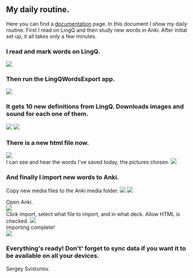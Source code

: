 ## My daily routine.

Here you can find a [documentation](doc/README.md) page. In this document I show my daily routine. First I read on LingQ and then study new words in Anki.
After initial set up, it all takes only a few minutes.

### I read and mark words on LingQ.
![](a11.png)

### Then run the LingQWordsExport app.
![](a15.png)

### It gets 10 new definitions from LingQ. Downloads images and sound for each one of them.
![](a17.png)
![](a18.png)

### There is a new html file now. 
![](a20.png) <br>
I can see and hear the words I've saved today, the pictures chosen.
![](a22.png) <br>

### And finally I import new words to Anki.
Copy new media files to the Anki media folder.
![](a25.png)
![](a26.png)

Open Anki. <br>
![](a28.png) <br>
Click import, select what file to import, and in what deck. Allow HTML is checked.
![](a29.png) <br>
Importing complete! <br>
![](a30.png)

### Everything's ready! Don't' forget to sync data if you want it to be available on all your devices.

Sergey Svistunov.
